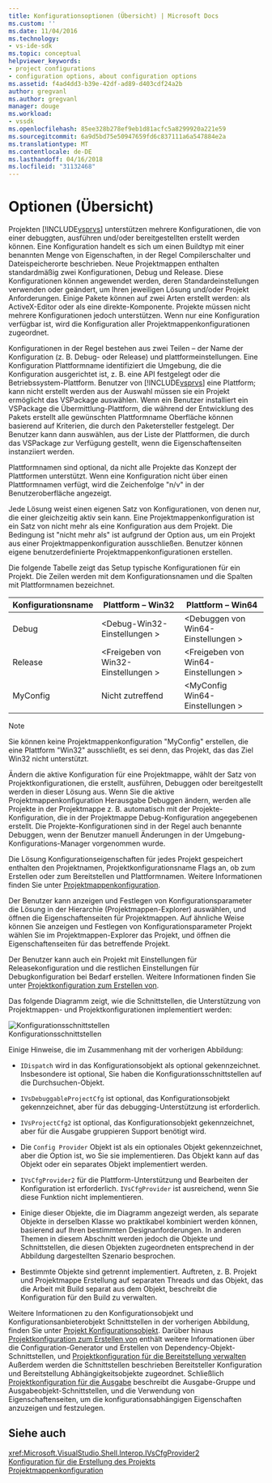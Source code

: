 ```yaml
---
title: Konfigurationsoptionen (Übersicht) | Microsoft Docs
ms.custom: ''
ms.date: 11/04/2016
ms.technology:
- vs-ide-sdk
ms.topic: conceptual
helpviewer_keywords:
- project configurations
- configuration options, about configuration options
ms.assetid: f4ad4dd3-b39e-42df-ad89-d403cdf24a2b
author: gregvanl
ms.author: gregvanl
manager: douge
ms.workload:
- vssdk
ms.openlocfilehash: 85ee328b278ef9eb1d81acfc5a8299920a221e59
ms.sourcegitcommit: 6a9d5bd75e50947659fd6c837111a6a547884e2a
ms.translationtype: MT
ms.contentlocale: de-DE
ms.lasthandoff: 04/16/2018
ms.locfileid: "31132468"
---
```

# <a name="configuration-options-overview"></a>Optionen (Übersicht)
Projekten [!INCLUDE[vsprvs](../../code-quality/includes/vsprvs_md.md)] unterstützen mehrere Konfigurationen, die von einer debuggten, ausführen und/oder bereitgestellten erstellt werden können. Eine Konfiguration handelt es sich um einen Buildtyp mit einer benannten Menge von Eigenschaften, in der Regel Compilerschalter und Dateispeicherorte beschrieben. Neue Projektmappen enthalten standardmäßig zwei Konfigurationen, Debug und Release. Diese Konfigurationen können angewendet werden, deren Standardeinstellungen verwenden oder geändert, um Ihren jeweiligen Lösung und/oder Projekt Anforderungen. Einige Pakete können auf zwei Arten erstellt werden: als ActiveX-Editor oder als eine direkte-Komponente. Projekte müssen nicht mehrere Konfigurationen jedoch unterstützen. Wenn nur eine Konfiguration verfügbar ist, wird die Konfiguration aller Projektmappenkonfigurationen zugeordnet.  
  
 Konfigurationen in der Regel bestehen aus zwei Teilen – der Name der Konfiguration (z. B. Debug- oder Release) und plattformeinstellungen. Eine Konfiguration Plattformname identifiziert die Umgebung, die die Konfiguration ausgerichtet ist, z. B. eine API festgelegt oder die Betriebssystem-Plattform. Benutzer von [!INCLUDE[vsprvs](../../code-quality/includes/vsprvs_md.md)] eine Plattform; kann nicht erstellt werden aus der Auswahl müssen sie ein Projekt ermöglicht das VSPackage auswählen. Wenn ein Benutzer installiert ein VSPackage die Übermittlung-Plattform, die während der Entwicklung des Pakets erstellt alle gewünschten Plattformname Oberfläche können basierend auf Kriterien, die durch den Paketersteller festgelegt. Der Benutzer kann dann auswählen, aus der Liste der Plattformen, die durch das VSPackage zur Verfügung gestellt, wenn die Eigenschaftenseiten instanziiert werden.  
  
 Plattformnamen sind optional, da nicht alle Projekte das Konzept der Plattformen unterstützt. Wenn eine Konfiguration nicht über einen Plattformnamen verfügt, wird die Zeichenfolge "n/v" in der Benutzeroberfläche angezeigt.  
  
 Jede Lösung weist einen eigenen Satz von Konfigurationen, von denen nur, die einer gleichzeitig aktiv sein kann. Eine Projektmappenkonfiguration ist ein Satz von nicht mehr als eine Konfiguration aus dem Projekt. Die Bedingung ist "nicht mehr als" ist aufgrund der Option aus, um ein Projekt aus einer Projektmappenkonfiguration ausschließen. Benutzer können eigene benutzerdefinierte Projektmappenkonfigurationen erstellen.  
  
 Die folgende Tabelle zeigt das Setup typische Konfigurationen für ein Projekt. Die Zeilen werden mit dem Konfigurationsnamen und die Spalten mit Plattformnamen bezeichnet.  
  
|Konfigurationsname|Plattform – Win32|Plattform – Win64|  
|------------------------|----------------------|----------------------|  
|Debug|\<Debug-Win32-Einstellungen >|\<Debuggen von Win64-Einstellungen >|  
|Release|\<Freigeben von Win32-Einstellungen >|\<Freigeben von Win64-Einstellungen >|  
|MyConfig|Nicht zutreffend|\<MyConfig Win64-Einstellungen >|  
  
> [!NOTE]
>  Sie können keine Projektmappenkonfiguration "MyConfig" erstellen, die eine Plattform "Win32" ausschließt, es sei denn, das Projekt, das das Ziel Win32 nicht unterstützt.  
  
 Ändern die aktive Konfiguration für eine Projektmappe, wählt der Satz von Projektkonfigurationen, die erstellt, ausführen, Debuggen oder bereitgestellt werden in dieser Lösung aus. Wenn Sie die aktive Projektmappenkonfiguration Herausgabe Debuggen ändern, werden alle Projekte in der Projektmappe z. B. automatisch mit der Projekte-Konfiguration, die in der Projektmappe Debug-Konfiguration angegebenen erstellt. Die Projekte-Konfigurationen sind in der Regel auch benannte Debuggen, wenn der Benutzer manuell Änderungen in der Umgebung-Konfigurations-Manager vorgenommen wurde.  
  
 Die Lösung Konfigurationseigenschaften für jedes Projekt gespeichert enthalten den Projektnamen, Projektkonfigurationsname Flags an, ob zum Erstellen oder zum Bereitstellen und Plattformnamen. Weitere Informationen finden Sie unter [Projektmappenkonfiguration](../../extensibility/internals/solution-configuration.md).  
  
 Der Benutzer kann anzeigen und Festlegen von Konfigurationsparameter die Lösung in der Hierarchie (Projektmappen-Explorer) auswählen, und öffnen die Eigenschaftenseiten für Projektmappen. Auf ähnliche Weise können Sie anzeigen und Festlegen von Konfigurationsparameter Projekt wählen Sie im Projektmappen-Explorer das Projekt, und öffnen die Eigenschaftenseiten für das betreffende Projekt.  
  
 Der Benutzer kann auch ein Projekt mit Einstellungen für Releasekonfiguration und die restlichen Einstellungen für Debugkonfiguration bei Bedarf erstellen. Weitere Informationen finden Sie unter [Projektkonfiguration zum Erstellen von](../../extensibility/internals/project-configuration-for-building.md).  
  
 Das folgende Diagramm zeigt, wie die Schnittstellen, die Unterstützung von Projektmappen- und Projektkonfigurationen implementiert werden:  
  
 ![Konfigurationsschnittstellen](../../extensibility/internals/media/vsconfiginterfaces.gif "VsConfigInterfaces")  
Konfigurationsschnittstellen  
  
 Einige Hinweise, die im Zusammenhang mit der vorherigen Abbildung:  
  
-   `IDispatch` wird in das Konfigurationsobjekt als optional gekennzeichnet. Insbesondere ist optional, Sie haben die Konfigurationsschnittstellen auf die Durchsuchen-Objekt.  
  
-   `IVsDebuggableProjectCfg` ist optional, das Konfigurationsobjekt gekennzeichnet, aber für das debugging-Unterstützung ist erforderlich.  
  
-   `IVsProjectCfg2` ist optional, das Konfigurationsobjekt gekennzeichnet, aber für die Ausgabe gruppieren Support benötigt wird.  
  
-   Die `Config Provider` Objekt ist als ein optionales Objekt gekennzeichnet, aber die Option ist, wo Sie sie implementieren. Das Objekt kann auf das Objekt oder ein separates Objekt implementiert werden.  
  
-   `IVsCfgProvider2` für die Plattform-Unterstützung und Bearbeiten der Konfiguration ist erforderlich. `IVsCfgProvider` ist ausreichend, wenn Sie diese Funktion nicht implementieren.  
  
-   Einige dieser Objekte, die im Diagramm angezeigt werden, als separate Objekte in derselben Klasse wo praktikabel kombiniert werden können, basierend auf Ihren bestimmten Designanforderungen. In anderen Themen in diesem Abschnitt werden jedoch die Objekte und Schnittstellen, die diesen Objekten zugeordneten entsprechend in der Abbildung dargestellten Szenario besprochen.  
  
-   Bestimmte Objekte sind getrennt implementiert. Auftreten, z. B. Projekt und Projektmappe Erstellung auf separaten Threads und das Objekt, das die Arbeit mit Build separat aus dem Objekt, beschreibt die Konfiguration für den Build zu verwalten.  
  
 Weitere Informationen zu den Konfigurationsobjekt und Konfigurationsanbieterobjekt Schnittstellen in der vorherigen Abbildung, finden Sie unter [Projekt Konfigurationsobjekt](../../extensibility/internals/project-configuration-object.md). Darüber hinaus [Projektkonfiguration zum Erstellen von](../../extensibility/internals/project-configuration-for-building.md) enthält weitere Informationen über die Configuration-Generator und Erstellen von Dependency-Objekt-Schnittstellen, und [Projektkonfiguration für die Bereitstellung verwalten](../../extensibility/internals/project-configuration-for-managing-deployment.md) Außerdem werden die Schnittstellen beschrieben Bereitsteller Konfiguration und Bereitstellung Abhängigkeitsobjekte zugeordnet. Schließlich [Projektkonfiguration für die Ausgabe](../../extensibility/internals/project-configuration-for-output.md) beschreibt die Ausgabe-Gruppe und Ausgabeobjekt-Schnittstellen, und die Verwendung von Eigenschaftenseiten, um die konfigurationsabhängigen Eigenschaften anzuzeigen und festzulegen.  
  
## <a name="see-also"></a>Siehe auch  
 <xref:Microsoft.VisualStudio.Shell.Interop.IVsCfgProvider2>   
 [Konfiguration für die Erstellung des Projekts](../../extensibility/internals/project-configuration-for-building.md)   
 [Projektmappenkonfiguration](../../extensibility/internals/solution-configuration.md)